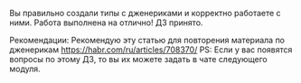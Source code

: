 Вы правильно создали типы с дженериками и корректно работаете с ними. Работа выполнена на отлично!
ДЗ принято.

Рекомендации:
​Рекомендую эту статью для повторения материала по дженерикам
https://habr.com/ru/articles/708370/
PS: Если у вас появятся вопросы по этому ДЗ, то вы их можете задать в чате следующего модуля.
